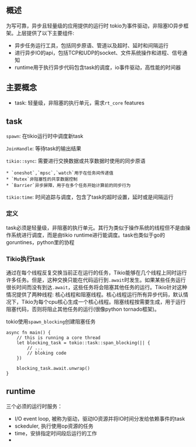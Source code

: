 ## 概述
为写可靠，异步且轻量级的应用提供的运行时
tokio为事件驱动，非阻塞IO异步框架。上层提供了以下主要组件:
* 异步任务运行工具，包括同步原语、管道以及超时、延时和间隔运行
* 进行异步IO的api，包括TCP和UDP的socket、文件系统操作和进程、信号通知
* runtime用于执行异步代码包含task的调度，io事件驱动，高性能的时间器

## 主要概念
* task: 轻量级，非阻塞的执行单元，需求`rt_core` features

## task

`spawn`:  在tikio运行时中调度新task

`JoinHandle`: 等待task的输出结果

`tikio::sync`: 需要进行交换数据或共享数据时使用的同步原语

	* `oneshot`,`mpsc`,`watch`用于在任务间传递值
	* `Mutex`非阻塞性的共享数据控制
	* `Barrier`异步屏障，用于在多个任务开始计算前的同步行为

`tikio:time`: 时间追踪与调度，包含了task的超时设置，延时或是间隔运行

### 定义

task必须是轻量级，非阻塞的执行单元。其行为类似于操作系统的线程但不是由操作系统进行调度，而是由tikio runtime进行能调度。task也类似于go的goruntines，python里的协程


### Tikio执行task

通过在每个线程反复交换当前正在运行的任务，Tikio能够在几个线程上同时运行许多任务。但是，这种交换只能在代码运行到`.await`时发生。如果某些任务运行很长时间而没有到达`.await`，这些任务将会阻塞其他任务的运行。Tikio针对这种情况提供了两种线程: 核心线程和阻塞线程。核心线程运行所有异步代码，默认情况下，Tikio为每个cpu核心生成一个核心线程。阻塞线程按需要生成，用于运行阻塞代码，否则将阻止其他任务的运行(很像python tornado框架)。

tokio使用`spawn_blocking`创建阻塞任务

```
async fn main() {
	// this is running a core thread 
	let blocking_task = tokio::task::span_blocking(|| {
		// ... 
		// bloking code
	})
	
	blocking_task.await.unwrap()
}
```

## runtime

三个必须的运行时服务：

* I/O event loop, 被称为驱动，驱动IO资源并将IO时间分发给依赖事件的task
* sckeduler, 执行使用op资源的任务
* time，安排指定时间段后运行的工作
* 

